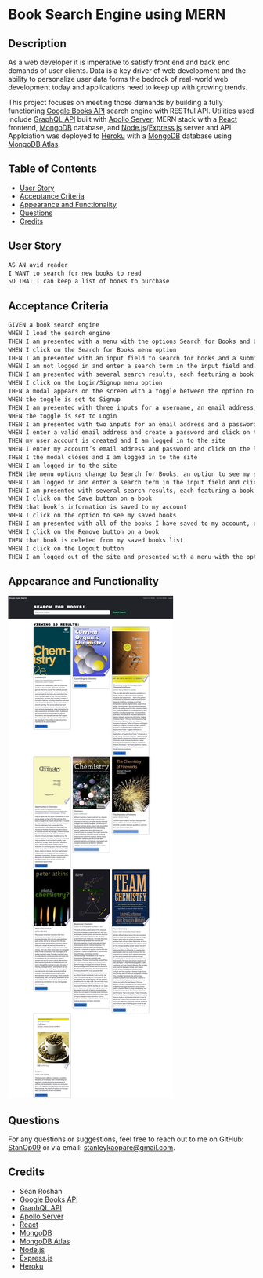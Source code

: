 # Book Search Engine using MERN

## Description
As a web developer it is imperative to satisfy front end and back end demands of user clients. Data is a key driver of web development and the ability to personalize user data forms the bedrock of real-world web development today and applications need to keep up with growing trends. 

This project focuses on meeting those demands by building a fully functioning [Google Books API](https://developers.google.com/books) search engine with RESTful API. Utilities used include [GraphQL API](https://graphql.org) built with [Apollo Server](https://www.apollographql.com/docs/apollo-server/); MERN stack with a [React](https://react.dev) frontend, [MongoDB](https://www.mongodb.com) database, and [Node.js](https://nodejs.org/en)/[Express.js](https://expressjs.com) server and API. Applciation was deployed to [Heroku](https://www.heroku.com) with a [MongoDB](https://www.mongodb.com) database using [MongoDB Atlas](https://www.mongodb.com/atlas/database).

## Table of Contents
- [User Story](#UserStory)
- [Acceptance Criteria](#AcceptanceCriteria)
- [Appearance and Functionality](#Appearance&Functionality)
- [Questions](#questions)
- [Credits](#Credits)

## User Story

```md
AS AN avid reader
I WANT to search for new books to read
SO THAT I can keep a list of books to purchase
```

## Acceptance Criteria

```md
GIVEN a book search engine
WHEN I load the search engine
THEN I am presented with a menu with the options Search for Books and Login/Signup and an input field to search for books and a submit button
WHEN I click on the Search for Books menu option
THEN I am presented with an input field to search for books and a submit button
WHEN I am not logged in and enter a search term in the input field and click the submit button
THEN I am presented with several search results, each featuring a book’s title, author, description, image, and a link to that book on the Google Books site
WHEN I click on the Login/Signup menu option
THEN a modal appears on the screen with a toggle between the option to log in or sign up
WHEN the toggle is set to Signup
THEN I am presented with three inputs for a username, an email address, and a password, and a signup button
WHEN the toggle is set to Login
THEN I am presented with two inputs for an email address and a password and login button
WHEN I enter a valid email address and create a password and click on the signup button
THEN my user account is created and I am logged in to the site
WHEN I enter my account’s email address and password and click on the login button
THEN I the modal closes and I am logged in to the site
WHEN I am logged in to the site
THEN the menu options change to Search for Books, an option to see my saved books, and Logout
WHEN I am logged in and enter a search term in the input field and click the submit button
THEN I am presented with several search results, each featuring a book’s title, author, description, image, and a link to that book on the Google Books site and a button to save a book to my account
WHEN I click on the Save button on a book
THEN that book’s information is saved to my account
WHEN I click on the option to see my saved books
THEN I am presented with all of the books I have saved to my account, each featuring the book’s title, author, description, image, and a link to that book on the Google Books site and a button to remove a book from my account
WHEN I click on the Remove button on a book
THEN that book is deleted from my saved books list
WHEN I click on the Logout button
THEN I am logged out of the site and presented with a menu with the options Search for Books and Login/Signup and an input field to search for books and a submit button  
```

## Appearance and Functionality 

![Book serach engine](Book_serach_engine.png)

## Questions
For any questions or suggestions, feel free to reach out to me on GitHub: [StanOp09](https://github.com/StanOp09) or via email: stanleykaopare@gmail.com.

## Credits
- Sean Roshan
- [Google Books API](https://developers.google.com/books)
- [GraphQL API](https://graphql.org)
- [Apollo Server](https://www.apollographql.com/docs/apollo-server/)
- [React](https://react.dev)
- [MongoDB](https://www.mongodb.com)
- [MongoDB Atlas](https://www.mongodb.com/atlas/database)
- [Node.js](https://nodejs.org/en)
- [Express.js](https://expressjs.com)
- [Heroku](https://www.heroku.com)